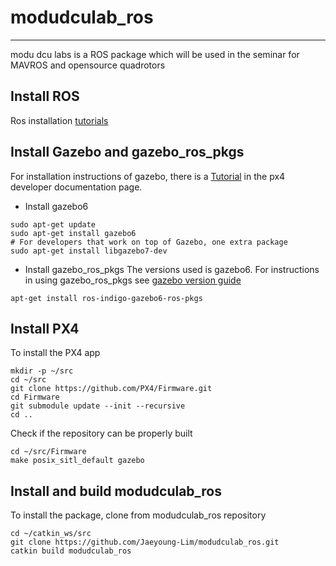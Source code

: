 # modudculab_ros
---

modu dcu labs is a ROS package which will be used in the seminar for MAVROS and opensource quadrotors

## Install ROS
Ros installation [tutorials](http://wiki.ros.org/indigo/Installation/Ubuntu)


## Install Gazebo and gazebo_ros_pkgs
For installation instructions of gazebo, there is a [Tutorial](http://dev.px4.io/simulation-gazebo.html) in the px4 developer documentation page. 
- Install gazebo6

```
sudo apt-get update
sudo apt-get install gazebo6
# For developers that work on top of Gazebo, one extra package
sudo apt-get install libgazebo7-dev
```

- Install gazebo_ros_pkgs
The versions used is gazebo6. For instructions in using gazebo_ros_pkgs see [gazebo version guide](http://gazebosim.org/tutorials?tut=ros_wrapper_versions#Gazebo6.xseries)

```
apt-get install ros-indigo-gazebo6-ros-pkgs
```
## Install PX4
To install the PX4 app
```
mkdir -p ~/src
cd ~/src
git clone https://github.com/PX4/Firmware.git
cd Firmware
git submodule update --init --recursive
cd ..
```
Check if the repository can be properly built
```
cd ~/src/Firmware
make posix_sitl_default gazebo
```

## Install and build modudculab_ros
To install the package, clone from modudculab_ros repository
```
cd ~/catkin_ws/src
git clone https://github.com/Jaeyoung-Lim/modudculab_ros.git
catkin build modudculab_ros
```

